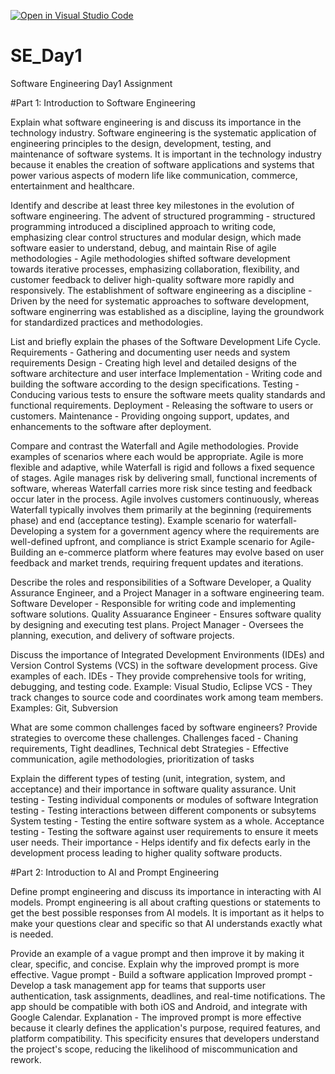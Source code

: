 [![Open in Visual Studio Code](https://classroom.github.com/assets/open-in-vscode-2e0aaae1b6195c2367325f4f02e2d04e9abb55f0b24a779b69b11b9e10269abc.svg)](https://classroom.github.com/online_ide?assignment_repo_id=15540904&assignment_repo_type=AssignmentRepo)
# SE_Day1
Software Engineering Day1 Assignment

#Part 1: Introduction to Software Engineering

Explain what software engineering is and discuss its importance in the technology industry.
Software engineering is the systematic application of engineering principles to the design, development, testing, and maintenance of software systems. It is important in the technology industry because it enables the creation of software applications and systems that power various aspects of modern life like communication, commerce, entertainment and healthcare.

Identify and describe at least three key milestones in the evolution of software engineering.
The advent of structured programming - structured programming introduced a disciplined approach to writing code, emphasizing clear control structures and modular design, which made software easier to understand, debug, and maintain
Rise of agile methodologies - Agile methodologies shifted software development towards iterative processes, emphasizing collaboration, flexibility, and customer feedback to deliver high-quality software more rapidly and responsively.
The establishment of software engineering as a discipline - Driven by the need for systematic approaches to software development, software enginerring was established as a discipline, laying the groundwork for standardized practices and methodologies.

List and briefly explain the phases of the Software Development Life Cycle.
Requirements - Gathering and documenting user needs and system requirements
Design - Creating high level and detailed designs of the software architecture and user interface
Implementation - Writing code and building the software according to the design specifications.
Testing - Conducing various tests to ensure the software meets quality standards and functional requirements.
Deployment - Releasing the software to users or customers.
Maintenance - Providing ongoing support, updates, and enhancements to the software after deployment.

Compare and contrast the Waterfall and Agile methodologies. Provide examples of scenarios where each would be appropriate.
Agile is more flexible and adaptive, while Waterfall is rigid and follows a fixed sequence of stages.
Agile manages risk by delivering small, functional increments of software, whereas Waterfall carries more risk since testing and feedback occur later in the process.
Agile involves customers continuously, whereas Waterfall typically involves them primarily at the beginning (requirements phase) and end (acceptance testing).
Example scenario for waterfall- Developing a system for a government agency where the requirements are well-defined upfront, and compliance is strict
Example scenario for Agile- Building an e-commerce platform where features may evolve based on user feedback and market trends, requiring frequent updates and iterations.

Describe the roles and responsibilities of a Software Developer, a Quality Assurance Engineer, and a Project Manager in a software engineering team.
Software Developer - Responsible for writing code and implementing software solutions.
Quality Assuarance Engineer - Ensures software quality by designing and executing test plans.
Project Manager - Oversees the planning, execution, and delivery of software projects. 

Discuss the importance of Integrated Development Environments (IDEs) and Version Control Systems (VCS) in the software development process. Give examples of each.
IDEs - They provide comprehensive tools for writing, debugging, and testing code. Example: Visual Studio, Eclipse
VCS - They track changes to source code and coordinates work among team members. Examples: Git, Subversion

What are some common challenges faced by software engineers? Provide strategies to overcome these challenges.
Challenges faced - Chaning requirements, Tight deadlines, Technical debt
Strategies - Effective communication, agile methodologies, prioritization of tasks

Explain the different types of testing (unit, integration, system, and acceptance) and their importance in software quality assurance.
Unit testing - Testing individual components or modules of software
Integration testing - Testing interactions between different components or subsytems
System testing - Testing the entire software system as a whole.
Acceptance testing - Testing the software against user requirements to ensure it meets user needs.
Their importance - Helps identify and fix defects early in the development process leading to higher quality software products.

#Part 2: Introduction to AI and Prompt Engineering


Define prompt engineering and discuss its importance in interacting with AI models.
Prompt engineering is all about crafting questions or statements to get the best possible responses from AI models. It is important as it helps to make your questions clear and specific so that AI understands exactly what is needed.

Provide an example of a vague prompt and then improve it by making it clear, specific, and concise. Explain why the improved prompt is more effective.
Vague prompt - Build a software application
Improved prompt - Develop a task management app for teams that supports user authentication, task assignments, deadlines, and real-time notifications. The app should be compatible with both iOS and Android, and integrate with Google Calendar.
Explanation - The improved prompt is more effective because it clearly defines the application's purpose, required features, and platform compatibility. This specificity ensures that developers understand the project's scope, reducing the likelihood of miscommunication and rework.
